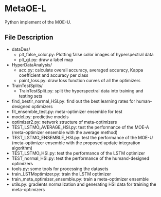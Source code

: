 # MetaOE-L
Python implement of the MOE-U. 

## File Description
- dataDes/
  - plt_false_color.py: Plotting false color images of hyperspectral data
  - plt_gt.py: draw a label map
- HyperDataAnalysis/
  - acc.py: calculate overall accuracy, averaged accuracy, Kappa coefficient and accuracy per class
  - paint_loss.py: draw loss function curves of all the optimizers
- TrainTestSplits/
  - TrainTestSplit.py: split the hyperspectral data into training and testing sets
- find_bestlr_normal_HSI.py: find out the best learning rates for human-designed optimizers
- fit_ensemble_test.py: meta-optimizer ensemble for test
- model.py: predictive models
- optimizer2.py: network structure of meta-optimizers
- TEST_LSTMO_AVERAGE_HSI.py: test the performance of the MOE-A (meta-optimizer ensemble with the average method)
- TEST_LSTMO_ENSEMBLE_HSI.py: test the performance of the MOE-U (meta-optimizer ensemble with the proposed update integration algorithm)
- TEST_LSTMO_HSI.py: test the performance of the LSTM optimizer
- TEST_normal_HSI.py: test the performance of the humand-designed optimizers
- tools.py: some tools for processing the datasets
- train_LSTMoptimizer.py: train the LSTM optimizer
- train_meta_optimizer_ensemble.py: train a meta-optimizer ensemble
- utils.py: gradients normalization and generating HSI data for training the meta-optimizers
